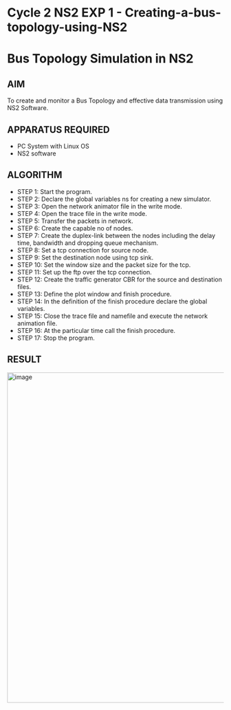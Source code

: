 # Cycle 2 NS2 EXP 1 - Creating-a-bus-topology-using-NS2
# Bus Topology Simulation in NS2

## AIM

To create and monitor a Bus Topology and effective data transmission using NS2 Software.

## APPARATUS REQUIRED

*   PC System with Linux OS
*   NS2 software

## ALGORITHM
 
* STEP 1: Start the program. 
* STEP 2: Declare the global variables ns for creating a new simulator. 
* STEP 3: Open the network animator file in the write mode. 
* STEP 4: Open the trace file in the write mode. 
* STEP 5: Transfer the packets in network. 
* STEP 6: Create the capable no of nodes. 
* STEP 7: Create the duplex-link between the nodes including the delay time, bandwidth 
and dropping queue mechanism. 
* STEP 8: Set a tcp connection for source node. 
* STEP 9: Set the destination node using tcp sink. 
* STEP 10: Set the window size and the packet size for the tcp. 
* STEP 11: Set up the ftp over the tcp connection. 
* STEP 12: Create the traffic generator CBR for the source and destination files. 
* STEP 13: Define the plot window and finish procedure. 
* STEP 14: In the definition of the finish procedure declare the global variables. 
* STEP 15: Close the trace file and namefile and execute the network animation 
file.
* STEP 16: At the particular time call the finish procedure. 
* STEP 17: Stop the program.

## RESULT
<img width="1366" height="768" alt="image" src="https://github.com/user-attachments/assets/4b86d927-373b-4b04-bf87-e2330631624e" />
